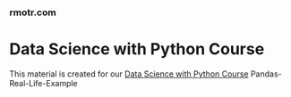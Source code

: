 ### rmotr.com
# Data Science with Python Course

This material is created for our [Data Science with Python Course](https://rmotr.com/data-science-python-course)
Pandas-Real-Life-Example
